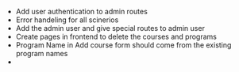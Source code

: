 - Add user authentication to admin routes 
- Error handeling for all scinerios 
- Add the admin user and give special routes to admin user 
- Create pages in frontend to delete the courses and programs
- Program Name in Add course form should come from the existing program names
- 